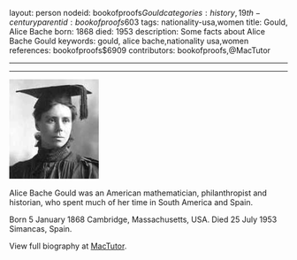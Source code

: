 layout: person
nodeid: bookofproofs$Gould
categories: history,19th-century
parentid: bookofproofs$603
tags: nationality-usa,women
title: Gould, Alice Bache
born: 1868
died: 1953
description: Some facts about Alice Bache Gould
keywords: gould, alice bache,nationality usa,women
references: bookofproofs$6909
contributors: bookofproofs,@MacTutor

---


---

![Gould.jpg](https://github.com/bookofproofs/bookofproofs.github.io/blob/main/_sources/_assets/images/portraits/Gould.jpg?raw=true)

Alice Bache Gould was an American mathematician, philanthropist and historian, who spent much of her time in South America and Spain.

Born 5 January 1868 Cambridge, Massachusetts, USA. Died 25 July 1953 Simancas, Spain.


View full biography at [MacTutor](https://mathshistory.st-andrews.ac.uk/Biographies/Gould/).
